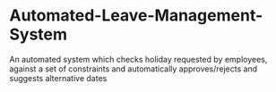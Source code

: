 # Automated-Leave-Management-System
An automated system which checks holiday requested by employees, against a set of constraints and automatically approves/rejects and suggests alternative dates
